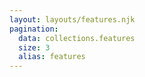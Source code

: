 ```yaml
---
layout: layouts/features.njk
pagination:
  data: collections.features
  size: 3
  alias: features
---
```


<!--
 - SPDX-FileCopyrightText: 2022 Union
 -
 - SPDX-License-Identifier: AGPL-3.0-or-later
-->
